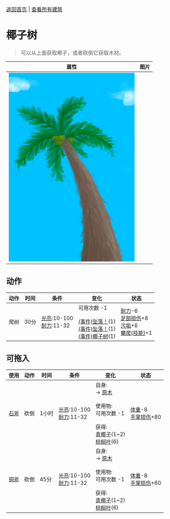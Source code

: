 [返回首页](index.md)   |  [查看所有建筑](building.md)
# 椰子树  
> 可以从上面获取椰子，或者砍倒它获取木材。  
  
  属性  |   图片   
 ----  |  ----:   
   |  ![](Sprite/PalmTree.png)   
  
## 动作  
动作  |  时间  |  条件  |  变化  |  状态  
----  |  ----  |  ----  |  ----  |  ----  
爬树  |  30分  |  [光亮](Light.md):10-100<br>[耐力](Stamina.md):11-32  |  可用次数  -1<br><br>[(事件)坠落！](Event_FallAbrasion.md)(1)<br>[(事件)坠落！](Event_FallBruise.md)(1)<br>[(事件)椰子树](Event_PalmTree4.md)(1)  |  [耐力](Stamina.md)-6<br>[足部损伤](FootDamage.md)+8<br>[污垢](Filth.md)+6<br>[攀爬(技能)](Skill_Climbing.md)+1  
## 可拖入  
使用  |  动作  |  时间  |  条件  |  变化  |  状态  
----  |  ----  |  ----  |  ----  |  ----  |  ----  
[石斧](StoneAxe.md)  |  砍倒  |  1小时  |  [光亮](Light.md):10-100<br>[耐力](Stamina.md):11-32  |  自身:<br>→ [原木](Log.md)<br><br>使用物:<br>可用次数  -1<br><br>获得:<br>[青椰子](CoconutHusked.md)(1~2)<br>[棕榈叶](PalmFronds.md)(6)<br>  |  [体重](Weight.md)-8<br>[手掌损伤](HandDamage.md)+80  
[铜斧](AxeCopper.md)  |  砍倒  |  45分  |  [光亮](Light.md):10-100<br>[耐力](Stamina.md):11-32  |  自身:<br>→ [原木](Log.md)<br><br>使用物:<br>可用次数  -1<br><br>获得:<br>[青椰子](CoconutHusked.md)(1~2)<br>[棕榈叶](PalmFronds.md)(6)<br>  |  [体重](Weight.md)-8<br>[手掌损伤](HandDamage.md)+60  
